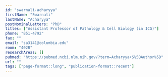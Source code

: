```yaml
---
id: "swarnali-acharyya"
firstName: "Swarnali"
lastName: "Acharyya"
postNominalLetters: "PhD"
titles: ["Assistant Professor of Pathology & Cell Biology (in ICG)"]
phone: "851-4792"
fax: ""
email: "sa3141@columbia.edu"
room: "402B"
researchAreas: []
pubmed: "https://pubmed.ncbi.nlm.nih.gov/?term=Acharyya+S%5BAuthor%5D"
url: ""
tags: ["page-format::long", "publication-format::recent"]
---
```

